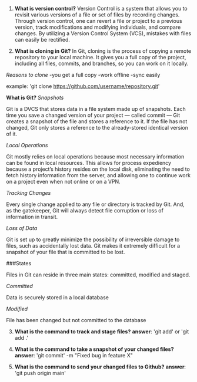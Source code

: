 1. **What is version control?** 
Version Control is a system that allows you to revisit various versions of a file or set of files by recording changes. Through version control, one can revert a file or project to a previous version, track modifications and modifying individuals, and compare changes. By utilizing a Version Control System (VCS), mistakes with files can easily be rectified.

2. **What is cloning in Git?** 
In Git, cloning is the process of copying a remote repository to your local machine. It gives you a full copy of the project, including all files, commits, and branches, so you can work on it locally.

*Reasons to clone*
-you get a full copy
-work offline
-sync easily

example: 'git clone https://github.com/username/repository.git'

**What is Git?**
*Snapshots*

Git is a DVCS that stores data in a file system made up of snapshots. Each time you save a changed version of your project — called commit — Git creates a snapshot of the file and stores a reference to it. If the file has not changed, Git only stores a reference to the already-stored identical version of it.

*Local Operations*

Git mostly relies on local operations because most necessary information can be found in local resources. This allows for process expediency because a project’s history resides on the local disk, eliminating the need to fetch history information from the server, and allowing one to continue work on a project even when not online or on a VPN.

*Tracking Changes*

Every single change applied to any file or directory is tracked by Git. And, as the gatekeeper, Git will always detect file corruption or loss of information in transit.

*Loss of Data*

Git is set up to greatly minimize the possibility of irreversible damage to files, such as accidentally lost data. Git makes it extremely difficult for a snapshot of your file that is committed to be lost.

###States

Files in Git can reside in three main states: committed, modified and staged.

*Committed*

Data is securely stored in a local database

*Modified*

File has been changed but not committed to the database

3. **What is the command to track and stage files?**
**answer**:
'git add' or 'git add .'

4. **What is the command to take a snapshot of your changed files?**
**answer**: 'git commit' -m "Fixed bug in feature X"

5. **What is the command to send your changed files to Github?**
**answer**: 'git push origin main'